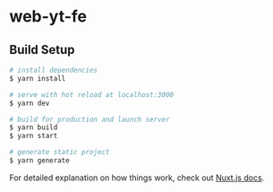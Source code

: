 # web-yt-fe

## Build Setup

```bash
# install dependencies
$ yarn install

# serve with hot reload at localhost:3000
$ yarn dev

# build for production and launch server
$ yarn build
$ yarn start

# generate static project
$ yarn generate
```
<!--  -->

For detailed explanation on how things work, check out [Nuxt.js docs](https://nuxtjs.org).
